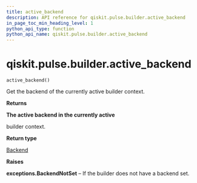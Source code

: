 ```yaml
---
title: active_backend
description: API reference for qiskit.pulse.builder.active_backend
in_page_toc_min_heading_level: 1
python_api_type: function
python_api_name: qiskit.pulse.builder.active_backend
---
```


<span id="qiskit-pulse-builder-active-backend" />

# qiskit.pulse.builder.active\_backend

<span id="qiskit.pulse.builder.active_backend" />

`active_backend()`

Get the backend of the currently active builder context.

**Returns**

**The active backend in the currently active**

builder context.

**Return type**

[Backend](qiskit.providers.Backend "qiskit.providers.Backend")

**Raises**

**exceptions.BackendNotSet** – If the builder does not have a backend set.

